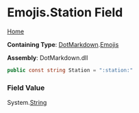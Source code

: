 # Emojis\.Station Field

[Home](../../../README.md)

**Containing Type**: [DotMarkdown](../../README.md)\.[Emojis](../README.md)

**Assembly**: DotMarkdown\.dll

```csharp
public const string Station = ":station:"
```

### Field Value

System\.[String](https://docs.microsoft.com/en-us/dotnet/api/system.string)